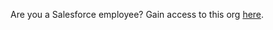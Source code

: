 Are you a Salesforce employee? Gain access to this org [here](https://github.com/orgs/salesforcecli/sso/sign_up).
